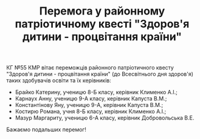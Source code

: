 ﻿---
title: Перемога у районному патріотичному квесті "Здоров'я дитини - процвітання країни"
---

КГ №55 КМР вітає переможців районного патріотичного квесту "Здоров'я дитини - процвітання країни" (до Всесвітнього дня здоров'я) таких здобувачів освіти та їх керівників:

- Брайко Катерину, ученицю 8-Б класу, керівник Клименко А.І.;
- Карнаух Анну, ученицю 9-А класу, керівник Капуста В.М.;
- Константінову Яну, ученицю 9-А, керівник Капуста В.М.;
- Костирю Романа, учня 8-Б класу, керівник Клименко А.І.;
- Мазур Маргариту, ученицю 6-А класу, керівник Добровольська В.Е.

Бажаємо подальших перемог!

<slideshow />
